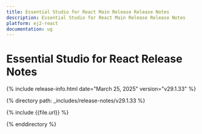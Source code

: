 ```yaml
---
title: Essential Studio for React Main Release Release Notes  
description: Essential Studio for React Main Release Release Notes  
platform: ej2-react
documentation: ug
---
```


# Essential Studio for React  Release Notes  

{% include release-info.html date="March 25, 2025"  version="v29.1.33" %}

{% directory path: _includes/release-notes/v29.1.33 %}

{% include {{file.url}} %}

{% enddirectory %}